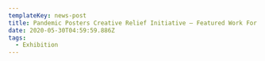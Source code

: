 ```yaml
---
templateKey: news-post
title: Pandemic Posters Creative Relief Initiative — Featured Work For Sale
date: 2020-05-30T04:59:59.886Z
tags:
  - Exhibition
---
```

